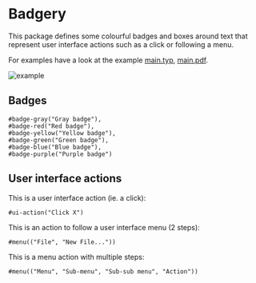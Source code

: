 # Badgery

This package defines some colourful badges and boxes around text that represent user interface actions such as a click or following a menu.

For examples have a look at the example [main.typ](./example/main.typ), [main.pdf](./example/main.pdf).

![example](./demo.png)

## Badges

```typ
#badge-gray("Gray badge"),
#badge-red("Red badge"),
#badge-yellow("Yellow badge"),
#badge-green("Green badge"),
#badge-blue("Blue badge"),
#badge-purple("Purple badge")
```

## User interface actions

This is a user interface action (ie. a click):

```typ
#ui-action("Click X")
```

This is an action to follow a user interface menu (2 steps):

```typ
#menu(("File", "New File..."))
```

This is a menu action with multiple steps:

```typ
#menu(("Menu", "Sub-menu", "Sub-sub menu", "Action"))
```
